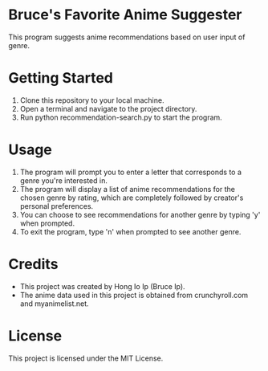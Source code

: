 # Bruce's Favorite Anime Suggester
This program suggests anime recommendations based on user input of genre.

# Getting Started
1. Clone this repository to your local machine.
2. Open a terminal and navigate to the project directory.
3. Run python recommendation-search.py to start the program.

# Usage
1. The program will prompt you to enter a letter that corresponds to a genre you're interested in.
2. The program will display a list of anime recommendations for the chosen genre by rating, which are completely followed by creator's personal preferences.
3. You can choose to see recommendations for another genre by typing 'y' when prompted.
4. To exit the program, type 'n' when prompted to see another genre.

# Credits
- This project was created by Hong Io Ip (Bruce Ip).
- The anime data used in this project is obtained from crunchyroll.com and myanimelist.net.

# License
This project is licensed under the MIT License.
